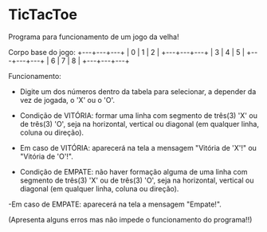 # TicTacToe

Programa para funcionamento de um jogo da velha!

Corpo base do jogo:
+---+---+---+
| 0 | 1 | 2 |
+---+---+---+
| 3 | 4 | 5 |
+---+---+---+
| 6 | 7 | 8 |
+---+---+---+

Funcionamento: 

- Digite um dos números dentro da tabela para selecionar, a depender da vez de jogada, o 'X' ou o 'O'.

- Condição de VITÓRIA: formar uma linha com segmento de três(3) 'X' ou de três(3) 'O', seja na horizontal, vertical ou diagonal (em qualquer linha, coluna ou direção).

- Em caso de VITÓRIA: aparecerá na tela a mensagem "Vitória de 'X'!" ou "Vitória de 'O'!".

- Condição de EMPATE: não haver formação alguma de uma linha com segmento de três(3) 'X' ou de três(3) 'O', seja na horizontal, vertical ou diagonal (em qualquer linha, coluna ou direção).

-Em caso de EMPATE: aparecerá na tela a mensagem "Empate!".

(Apresenta alguns erros mas não impede o funcionamento do programa!!)
